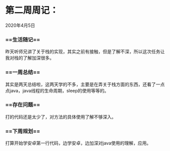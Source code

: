 # 第二周周记：

2020年4月5日

### ==生活随记==

昨天听师兄讲了关于栈的实现，其实之前有接触，但是了解不深，所以这次任务让我对栈的了解加深很多。

### ==一周总结==

其实是两天总结啦，这两天学的不多，主要是在弄关于栈方面的东西，还看了一点点java，java线程的生命周期，sleep的使用等等的。

### ==存在问题==

打的代码还是太少了，对方法的具体使用了解不够深入。

### ==下周规划==

打算开始学安卓第一行代码，边学安卓，边加深对java使用的理解，应用。